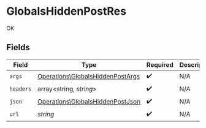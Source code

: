 # GlobalsHiddenPostRes

OK


## Fields

| Field                                                                                | Type                                                                                 | Required                                                                             | Description                                                                          |
| ------------------------------------------------------------------------------------ | ------------------------------------------------------------------------------------ | ------------------------------------------------------------------------------------ | ------------------------------------------------------------------------------------ |
| `args`                                                                               | [Operations\GlobalsHiddenPostArgs](../../Models/Operations/GlobalsHiddenPostArgs.md) | :heavy_check_mark:                                                                   | N/A                                                                                  |
| `headers`                                                                            | array<string, *string*>                                                              | :heavy_check_mark:                                                                   | N/A                                                                                  |
| `json`                                                                               | [Operations\GlobalsHiddenPostJson](../../Models/Operations/GlobalsHiddenPostJson.md) | :heavy_check_mark:                                                                   | N/A                                                                                  |
| `url`                                                                                | *string*                                                                             | :heavy_check_mark:                                                                   | N/A                                                                                  |